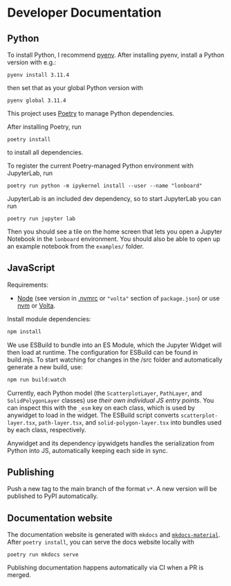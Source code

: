 # Developer Documentation

## Python

To install Python, I recommend [pyenv](https://github.com/pyenv/pyenv). After installing pyenv, install a Python version with e.g.:

```
pyenv install 3.11.4
```

then set that as your global Python version with

```
pyenv global 3.11.4
```

This project uses [Poetry](https://python-poetry.org/) to manage Python dependencies.

After installing Poetry, run

```
poetry install
```

to install all dependencies.

To register the current Poetry-managed Python environment with JupyterLab, run

```
poetry run python -m ipykernel install --user --name "lonboard"
```

JupyterLab is an included dev dependency, so to start JupyterLab you can run

```
poetry run jupyter lab
```

Then you should see a tile on the home screen that lets you open a Jupyter Notebook in the `lonboard` environment. You should also be able to open up an example notebook from the `examples/` folder.

## JavaScript

Requirements:

- [Node](http://nodejs.org/) (see version in [.nvmrc](./.nvmrc) or `"volta"` section of `package.json`) or use [nvm](https://github.com/creationix/nvm) or [Volta](https://volta.sh).

Install module dependencies:

```sh
npm install
```

We use ESBuild to bundle into an ES Module, which the Jupyter Widget will then load at runtime. The configuration for ESBuild can be found in build.mjs. To start watching for changes in the /src folder and automatically generate a new build, use:

```sh
npm run build:watch
```

Currently, each Python model (the `ScatterplotLayer`, `PathLayer`, and `SolidPolygonLayer` classes) use _their own individual JS entry points_. You can inspect this with the `_esm` key on each class, which is used by anywidget to load in the widget. The ESBuild script converts `scatterplot-layer.tsx`, `path-layer.tsx`, and `solid-polygon-layer.tsx` into bundles used by each class, respectively.

Anywidget and its dependency ipywidgets handles the serialization from Python into JS, automatically keeping each side in sync.

## Publishing

Push a new tag to the main branch of the format `v*`. A new version will be published to PyPI automatically.

## Documentation website

The documentation website is generated with `mkdocs` and [`mkdocs-material`](https://squidfunk.github.io/mkdocs-material). After `poetry install`, you can serve the docs website locally with

```
poetry run mkdocs serve
```

Publishing documentation happens automatically via CI when a PR is merged.
